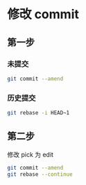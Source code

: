 # 修改 commit

## 第一步

### 未提交

```bash
git commit --amend
```

### 历史提交

```bash
git rebase -i HEAD~1
```

## 第二步

修改 pick 为 edit

```bash
git commit --amend
git rebase --continue
```

